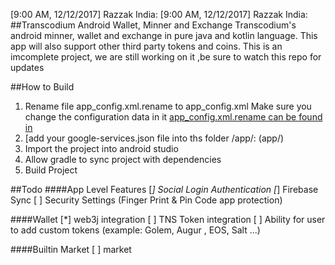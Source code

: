 [9:00 AM, 12/12/2017] Razzak India: 
[9:00 AM, 12/12/2017] Razzak India: ##Transcodium Android Wallet, Minner and Exchange
Transcodium's android minner, wallet and exchange in pure java and kotlin language. This app will
also support other third party tokens and coins.
This is an imcomplete project, we are still working on it ,be sure to watch this repo for updates 

##How to Build 
1. Rename file app_config.xml.rename to app_config.xml 
Make sure you change the configuration data in it 
[app_config.xml.rename can be found in](app/src/main/res/values)
2. [add your google-services.json file into ths folder /app/: (app/)
3. Import the project into android studio
4. Allow gradle to sync project with dependencies 
5. Build Project

##Todo
####App Level Features 
[*] Social Login Authentication 
[*] Firebase Sync
[ ] Security Settings \(Finger Print & Pin Code app protection)

####Wallet 
[*] web3j integration
[ ] TNS Token integration
[ ] Ability for user to add custom tokens (example: Golem, Augur , EOS, Salt ...)

####Builtin Market 
[ ] market